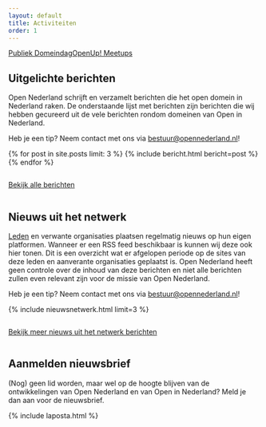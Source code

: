 ```yaml
---
layout: default
title: Activiteiten
order: 1
---
```

<div style="display: flex; margin: auto; text-align: center; flex-wrap: wrap">
    <a href="{{ "publiek-domeindag/" | relative_url }}" class="main-item">Publiek Domeindag</a>
    <a href="{{ "/openup/" | relative_url }}" class="main-item">OpenUp! Meetups</a>
</div>

## Uitgelichte berichten

Open Nederland schrijft en verzamelt berichten die het open domein in Nederland raken. De onderstaande lijst met berichten zijn berichten die wij hebben gecureerd uit de vele berichten rondom domeinen van Open in Nederland.

Heb je een tip? Neem contact met ons via [bestuur@opennederland.nl](mailto:bestuur@opennederland.nl)!

{% for post in site.posts limit: 3 %}
{% include bericht.html bericht=post %}
{% endfor %}

<div style="padding: 1em 0">
<a href="{{ "/berichten/" | relative_url }}" class="main-item">Bekijk alle berichten</a>
</div>

## Nieuws uit het netwerk

[Leden](https://www.opennederland.nl/leden/) en verwante organisaties plaatsen regelmatig nieuws op hun eigen platformen. Wanneer er een RSS feed beschikbaar is kunnen wij deze ook hier tonen. Dit is een overzicht wat er afgelopen periode op de sites van deze leden en aanverante organisaties geplaatst is. Open Nederland heeft geen controle over de inhoud van deze berichten en niet alle berichten zullen even relevant zijn voor de missie van Open Nederland.

Heb je een tip? Neem contact met ons via [bestuur@opennederland.nl](mailto:bestuur@opennederland.nl)!

{% include nieuwsnetwerk.html limit=3 %}

<div style="padding: 1em 0">
<a href="{{ "/nieuws-netwerk/" | relative_url }}" class="main-item">Bekijk meer nieuws uit het netwerk berichten</a>
</div>

## Aanmelden nieuwsbrief

(Nog) geen lid worden, maar wel op de hoogte blijven van de ontwikkelingen van Open Nederland en van Open in Nederland? Meld je dan aan voor de nieuwsbrief.

{% include laposta.html %}